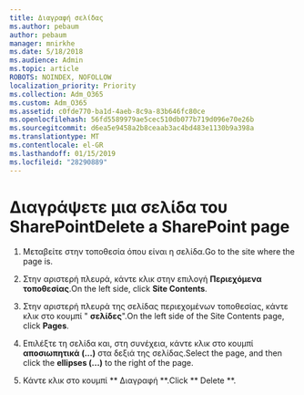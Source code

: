 ```yaml
---
title: Διαγραφή σελίδας
ms.author: pebaum
author: pebaum
manager: mnirkhe
ms.date: 5/18/2018
ms.audience: Admin
ms.topic: article
ROBOTS: NOINDEX, NOFOLLOW
localization_priority: Priority
ms.collection: Adm_O365
ms.custom: Adm_O365
ms.assetid: c0fde770-ba1d-4aeb-8c9a-83b646fc80ce
ms.openlocfilehash: 56fd5589979ae5cec510db077b719d096e70e26b
ms.sourcegitcommit: d6ea5e9458a2b8ceaab3ac4bd483e1130b9a398a
ms.translationtype: MT
ms.contentlocale: el-GR
ms.lasthandoff: 01/15/2019
ms.locfileid: "28290889"
---
```

# <a name="delete-a-sharepoint-page"></a><span data-ttu-id="d3ef5-102">Διαγράψετε μια σελίδα του SharePoint</span><span class="sxs-lookup"><span data-stu-id="d3ef5-102">Delete a SharePoint page</span></span>

1. <span data-ttu-id="d3ef5-103">Μεταβείτε στην τοποθεσία όπου είναι η σελίδα.</span><span class="sxs-lookup"><span data-stu-id="d3ef5-103">Go to the site where the page is.</span></span>
    
2. <span data-ttu-id="d3ef5-104">Στην αριστερή πλευρά, κάντε κλικ στην επιλογή **Περιεχόμενα τοποθεσίας**.</span><span class="sxs-lookup"><span data-stu-id="d3ef5-104">On the left side, click **Site Contents**.</span></span> 
    
3. <span data-ttu-id="d3ef5-105">Στην αριστερή πλευρά της σελίδας περιεχομένων τοποθεσίας, κάντε κλικ στο κουμπί " **σελίδες**".</span><span class="sxs-lookup"><span data-stu-id="d3ef5-105">On the left side of the Site Contents page, click **Pages**.</span></span> 
    
4. <span data-ttu-id="d3ef5-106">Επιλέξτε τη σελίδα και, στη συνέχεια, κάντε κλικ στο κουμπί **αποσιωπητικά (...)** στα δεξιά της σελίδας.</span><span class="sxs-lookup"><span data-stu-id="d3ef5-106">Select the page, and then click the **ellipses (...)** to the right of the page.</span></span> 
    
5. <span data-ttu-id="d3ef5-107">Κάντε κλικ στο κουμπί \*\* Διαγραφή \*\*.</span><span class="sxs-lookup"><span data-stu-id="d3ef5-107">Click \*\* Delete \*\*.</span></span> 
    

